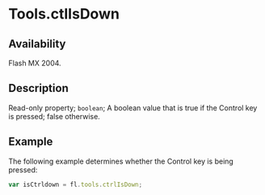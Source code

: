 # Tools.ctlIsDown

## Availability

Flash MX 2004.

## Description

Read-only property; `boolean`; A boolean value that is true if the Control key is pressed; false otherwise.

## Example

The following example determines whether the Control key is being pressed:

```javascript
var isCtrldown = fl.tools.ctrlIsDown;
```
